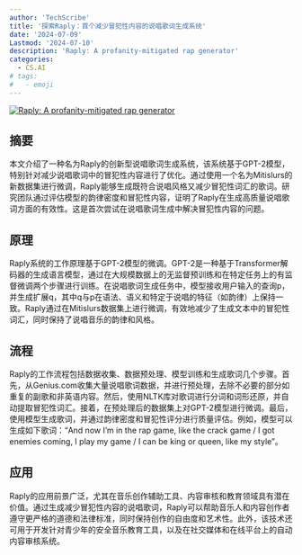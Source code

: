 ```yaml
---
author: 'TechScribe'
title: '探索Raply：首个减少冒犯性内容的说唱歌词生成系统'
date: '2024-07-09'
Lastmod: '2024-07-10'
description: 'Raply: A profanity-mitigated rap generator'
categories:
  - CS.AI
# tags:
#   - emoji
---
```


[![Raply: A profanity-mitigated rap generator](https://arxiv-research-1301205113.cos.ap-guangzhou.myqcloud.com/images/2407.06941v1.pdf_0.jpg)](https://arxiv.org/abs/2407.06941v1)

## 摘要

本文介绍了一种名为Raply的创新型说唱歌词生成系统，该系统基于GPT-2模型，特别针对减少说唱歌词中的冒犯性内容进行了优化。通过使用一个名为Mitislurs的新数据集进行微调，Raply能够生成既符合说唱风格又减少冒犯性词汇的歌词。研究团队通过评估模型的韵律密度和冒犯性内容，证明了Raply在生成高质量说唱歌词方面的有效性。这是首次尝试在说唱歌词生成中解决冒犯性内容的问题。<!--more-->

## 原理

Raply系统的工作原理基于GPT-2模型的微调。GPT-2是一种基于Transformer解码器的生成语言模型，通过在大规模数据上的无监督预训练和在特定任务上的有监督微调两个步骤进行训练。在说唱歌词生成任务中，模型接收用户输入的查询p，并生成扩展q，其中q与p在语法、语义和特定于说唱的特征（如韵律）上保持一致。Raply通过在Mitislurs数据集上进行微调，有效地减少了生成文本中的冒犯性词汇，同时保持了说唱音乐的韵律和风格。

## 流程

Raply的工作流程包括数据收集、数据预处理、模型训练和生成歌词几个步骤。首先，从Genius.com收集大量说唱歌词数据，并进行预处理，去除不必要的部分如重复的副歌和非英语内容。然后，使用NLTK库对歌词进行分词和词形还原，并自动提取冒犯性词汇。接着，在预处理后的数据集上对GPT-2模型进行微调。最后，使用模型生成歌词，并通过韵律密度和冒犯性评分进行质量评估。例如，模型可以生成如下歌词：“And now I’m in the rap game, like the crack game / I got enemies coming, I play my game / I can be king or queen, like my style”。

## 应用

Raply的应用前景广泛，尤其在音乐创作辅助工具、内容审核和教育领域具有潜在价值。通过生成减少冒犯性内容的说唱歌词，Raply可以帮助音乐人和内容创作者遵守更严格的道德和法律标准，同时保持创作的自由度和艺术性。此外，该技术还可用于开发针对青少年的安全音乐教育工具，以及在社交媒体和在线平台上的自动内容审核系统。